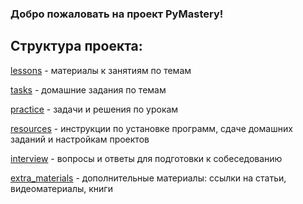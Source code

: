 ### Добро пожаловать на проект PyMastery!

## Структура проекта:

[lessons](https://github.com/Jules57/PyMastery/tree/dev/lessons) - материалы к занятиям по темам

[tasks](https://github.com/Jules57/PyMastery/tree/main/tasks) - домашние задания по темам

[practice](https://github.com/Jules57/PyMastery/tree/main/practice) - задачи и решения по урокам

[resources](https://github.com/Jules57/PyMastery/tree/dev/resources) - инструкции по установке программ, сдаче домашних заданий и настройкам проектов

[interview](https://github.com/Jules57/PyMastery/tree/main/interview) - вопросы и ответы для подготовки к собеседованию

[extra_materials](https://github.com/Jules57/PyMastery/tree/main/extra_materials) - дополнительные материалы: ссылки на статьи, видеоматериалы, книги
